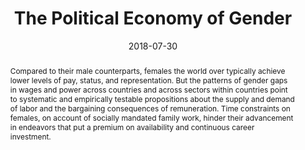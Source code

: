 ---
title: "The Political Economy of Gender"
collection: publications
permalink: /publication/2018-07-30-paper-title-number-1
abstract: Compared to their male counterparts, females the world over typically achieve lower levels of pay, status, and representation. But the patterns of gender gaps in wages and power across countries and across sectors within countries point to systematic and empirically testable propositions about the supply and demand of labor and the bargaining consequences of remuneration. Time constraints on females, on account of socially mandated family work, hinder their advancement in endeavors that put a premium on availability and continuous career investment.
date: 2018-07-30
venue: 'Oxford Research Encyclopedia of Politics'
link: 'https://doi.org/10.1093/acrefore/9780190228637.013.616'
citation: 'Hutchinson, Annabelle, Elizabeth K. McGuire, Frances McCall Rosenbluth, and Hikaru Yamagishi. &quot;The Political Economy of Gender.&quot; <i>Oxford Research Encyclopedia of Politics</i>. 30. Oxford University Press. doi:10.1093/acrefore/9780190228637.013.616'
---